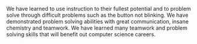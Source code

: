We have learned to use instruction to their fullest potential and to problem solve through difficult problems such as the button not blinking.
We have demonstrated problem solving abilities with great communication, insane chemistry and teamwork. We have learned many teamwork and problem solving
skills that will benefit out computer science careers. 
